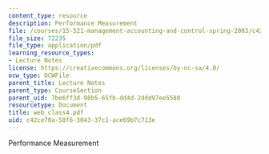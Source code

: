 ```yaml
---
content_type: resource
description: Performance Measurement
file: /courses/15-521-management-accounting-and-control-spring-2003/c42ce70a50f6304337c1ace69b7c713e_web_class4.pdf
file_size: 72235
file_type: application/pdf
learning_resource_types:
- Lecture Notes
license: https://creativecommons.org/licenses/by-nc-sa/4.0/
ocw_type: OCWFile
parent_title: Lecture Notes
parent_type: CourseSection
parent_uid: 7be6ff3d-98b5-65fb-dd4d-2ddd97ee5580
resourcetype: Document
title: web_class4.pdf
uid: c42ce70a-50f6-3043-37c1-ace69b7c713e
---
```

Performance Measurement